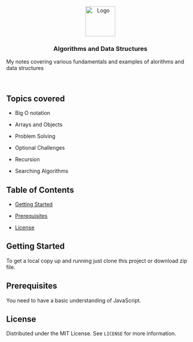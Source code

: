 
<!-- PROJECT LOGO -->

<br />

<p align="center">
<a href="#">
<img src="https://hackr.io/tutorials/learn-data-structures-algorithms/logo/logo-data-structures-algorithms?ver=1550834269"  alt="Logo"  width="80"  height="80">
</a>

  

<h3 align="center"> Algorithms and Data Structures </h3>

  

<p align="center">

My notes covering various fundamentals and examples of alorithms and data structures

<br />

</p>

</p>

  

<!-- TOPICS-->

  

## Topics covered

  

- Big O notation

  

- Arrays and Objects

  

- Problem Solving

  

- Optional Challenges

  

- Recursion

  

- Searching Algorithms

  

## Table of Contents

  

-  [Getting Started](#getting-started)

  

-  [Prerequisites](#prerequisites)

  

-  [License](#license)

  

## Getting Started

  

To get a local copy up and running just clone this project or download zip file.

  

## Prerequisites

  

You need to have a basic understanding of JavaScript.

  

<!-- LICENSE -->

  

## License

  

Distributed under the MIT License. See `LICENSE` for more information.
